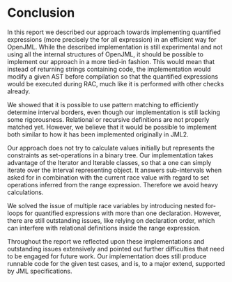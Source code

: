 # Conclusion #

In this report we described our approach towards implementing quantified expressions (more precisely the for all expression) in an efficient way for OpenJML. While the described implementation is still experimental and not using all the internal structures of OpenJML, it should be possible to implement our approach in a more tied-in fashion. This would mean that instead of returning strings containing code, the implementation would modify a given AST before compilation so that the quantified expressions would be executed during RAC, much like it is performed with other checks already.

We showed that it is possible to use pattern matching to efficiently determine interval borders, even though our implementation is still lacking some rigorousness. Relational or recursive definitions are not properly matched yet. However, we believe that it would be possible to implement both similar to how it has been implemented originally in JML2.

Our approach does not try to calculate values initially but represents the constraints as set-operations in a binary tree. Our implementation takes advantage of the Iterator and Iterable classes, so that a one can simply iterate over the interval representing object. It answers sub-intervals when asked for in combination with the current race value with regard to set operations inferred from the range expression. Therefore we avoid heavy calculations.

We solved the issue of multiple race variables by introducing nested for-loops for quantified expressions with more than one declaration. However, there are still outstanding issues, like relying on declaration order, which can interfere with relational definitions inside the range expression.

Throughout the report we reflected upon these implementations and outstanding issues extensively and pointed out further difficulties that need to be engaged for future work. Our implementation does still produce runnable code for the given test cases, and is, to a major extend, supported by JML specifications.